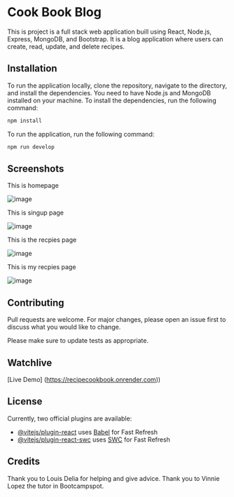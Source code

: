 # Cook Book Blog 
 This is project is a full stack web application buill using React, Node.js, Express, MongoDB, and Bootstrap. It is a blog application where users can create, read, update, and delete recipes. 

## Installation
To run the application locally, clone the repository, navigate to the directory, and install the dependencies. You need to have Node.js and MongoDB installed on your machine. 
To install the dependencies, run the following command:

```bash
npm install
```

To run the application, run the following command:

```bash
npm run develop

```
## Screenshots 
This is homepage

![image](https://github.com/gpayabyab/cook-book-blog-/assets/149645563/eae7b6f0-9510-46d2-9079-60be46ffdcc1)


This is singup page

![image](https://github.com/gpayabyab/cook-book-blog-/assets/149645563/4d69bf08-5623-4f09-aa4a-0e23cbcc7b90)


This is the recpies page

![image](https://github.com/gpayabyab/cook-book-blog-/assets/149645563/f41d7d42-25c3-4fb2-813f-7c2e13da438a)


This is my recpies page 

![image](https://github.com/gpayabyab/cook-book-blog-/assets/149645563/7bc27408-9b13-4f03-bbc6-677b34ac8079)

## Contributing

Pull requests are welcome. For major changes, please open an issue first
to discuss what you would like to change.

Please make sure to update tests as appropriate.

## Watchlive 

[Live Demo] (https://recipecookbook.onrender.com)) 


## License
Currently, two official plugins are available:

- [@vitejs/plugin-react](https://github.com/vitejs/vite-plugin-react/blob/main/packages/plugin-react/README.md) uses [Babel](https://babeljs.io/) for Fast Refresh
- [@vitejs/plugin-react-swc](https://github.com/vitejs/vite-plugin-react-swc) uses [SWC](https://swc.rs/) for Fast Refresh

## Credits
Thank you to Louis Delia for helping and give advice.
Thank you to Vinnie Lopez the tutor in Bootcampspot.
